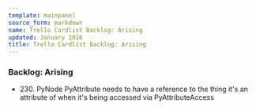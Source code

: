 ```yaml
---
template: mainpanel
source_form: markdown
name: Trello Cardlist Backlog: Arising
updated: January 2016
title: Trello Cardlist Backlog: Arising
---
```

### Backlog: Arising

* 230\. PyNode PyAttribute needs to have a reference to the thing it's an attribute of when it's being accessed via PyAttributeAccess
